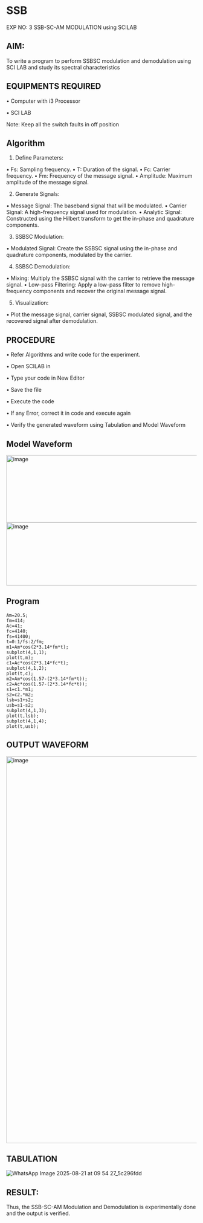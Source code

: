 # SSB

EXP NO: 3	SSB-SC-AM MODULATION using SCILAB

## AIM:

To write a program to perform SSBSC modulation and demodulation using SCI LAB and study its spectral characteristics

## EQUIPMENTS REQUIRED

•	Computer with i3 Processor

•	SCI LAB

Note: Keep all the switch faults in off position


## Algorithm
1.	Define Parameters:

•	Fs: Sampling frequency.
•	T: Duration of the signal.
•	Fc: Carrier frequency.
•	Fm: Frequency of the message signal.
•	Amplitude: Maximum amplitude of the message signal.

2.	Generate Signals:

•	Message Signal: The baseband signal that will be modulated.
•	Carrier Signal: A high-frequency signal used for modulation.
•	Analytic Signal: Constructed using the Hilbert transform to get the in-phase and quadrature components.

3.	SSBSC Modulation:

•	Modulated Signal: Create the SSBSC signal using the in-phase and quadrature components, modulated by the carrier.

4.	SSBSC Demodulation:

•	Mixing: Multiply the SSBSC signal with the carrier to retrieve the message signal.
•	Low-pass Filtering: Apply a low-pass filter to remove high-frequency components and recover the original message signal.

5.	Visualization:

•	Plot the message signal, carrier signal, SSBSC modulated signal, and the recovered signal after demodulation.


## PROCEDURE

•	Refer Algorithms and write code for the experiment.

•	Open SCILAB in 

•	Type your code in New Editor

•	Save the file
 
•	Execute the code

•	If any Error, correct it in code and execute again

•	Verify the generated waveform using Tabulation and Model Waveform

## Model Waveform

<img width="704" height="178" alt="image" src="https://github.com/user-attachments/assets/32ee29b3-0d95-4192-9762-972d50c05c90" />
<img width="706" height="167" alt="image" src="https://github.com/user-attachments/assets/bff0d8fd-d679-444e-af37-0b34585853c1" />

## Program
    Am=20.5;
    fm=414;
    Ac=41;
    fc=4140;
    fs=41400;
    t=0:1/fs:2/fm;
    m1=Am*cos(2*3.14*fm*t);
    subplot(4,1,1);
    plot(t,m);
    c1=Ac*cos(2*3.14*fc*t);
    subplot(4,1,2);
    plot(t,c);
    m2=Am*cos(1.57-(2*3.14*fm*t));
    c2=Ac*cos(1.57-(2*3.14*fc*t));
    s1=c1.*m1;
    s2=c2.*m2;
    lsb=s1+s2;
    usb=s1-s2;
    subplot(4,1,3);
    plot(t,lsb);
    subplot(4,1,4);
    plot(t,usb);

## OUTPUT WAVEFORM

<img width="1874" height="1024" alt="image" src="https://github.com/user-attachments/assets/2bbefb11-d1ee-4028-9f42-780b12345f0f" />

## TABULATION
![WhatsApp Image 2025-08-21 at 09 54 27_5c296fdd](https://github.com/user-attachments/assets/ac615e32-6e8d-43b0-9050-fb3d95c50f81)

## RESULT:
Thus, the SSB-SC-AM Modulation and Demodulation is experimentally done and the output is verified.

